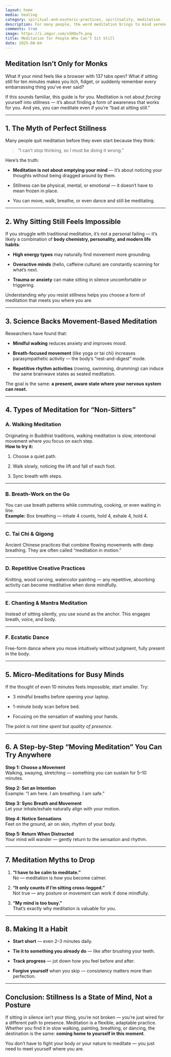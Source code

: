```yaml
---
layout: home
media: healing
category: spiritual-and-esoteric-practices, spirituality, meditation
description: For many people, the word meditation brings to mind serene monks sitting motionless on mountain tops or yoga instructors in perfect lotus pose. That’s great — for them. But what about the rest of us?
comments: true
image: https://i.imgur.com/xSHQu7k.png
title: Meditation for People Who Can’t Sit Still
date: 2025-08-04
---
```

## **Meditation Isn’t Only for Monks**


What if your mind feels like a browser with 137 tabs open? What if sitting still for ten minutes makes you itch, fidget, or suddenly remember every embarrassing thing you’ve ever said?

If this sounds familiar, this guide is for you. Meditation is not about _forcing_ yourself into stillness — it’s about finding a form of awareness that works for you. And yes, you can meditate even if you’re “bad at sitting still.”

---

## **1. The Myth of Perfect Stillness**

Many people quit meditation before they even start because they think:

> “I can’t stop thinking, so I must be doing it wrong.”

Here’s the truth:

- **Meditation is not about emptying your mind** — it’s about noticing your thoughts without being dragged around by them.
    
- Stillness can be physical, mental, or emotional — it doesn’t have to mean frozen in place.
    
- You can move, walk, breathe, or even dance and still be meditating.
    

---

## **2. Why Sitting Still Feels Impossible**

If you struggle with traditional meditation, it’s not a personal failing — it’s likely a combination of **body chemistry, personality, and modern life habits**:

- **High energy types** may naturally find movement more grounding.
    
- **Overactive minds** (hello, caffeine culture) are constantly scanning for what’s next.
    
- **Trauma or anxiety** can make sitting in silence uncomfortable or triggering.
    

Understanding _why_ you resist stillness helps you choose a form of meditation that meets you where you are.

---

## **3. Science Backs Movement-Based Meditation**

Researchers have found that:

- **Mindful walking** reduces anxiety and improves mood.
    
- **Breath-focused movement** (like yoga or tai chi) increases parasympathetic activity — the body’s “rest-and-digest” mode.
    
- **Repetitive rhythm activities** (rowing, swimming, drumming) can induce the same brainwave states as seated meditation.
    

The goal is the same: **a present, aware state where your nervous system can reset.**

---

## **4. Types of Meditation for “Non-Sitters”**

### **A. Walking Meditation**

Originating in Buddhist traditions, walking meditation is slow, intentional movement where you focus on each step.  
**How to try it:**

1. Choose a quiet path.
    
2. Walk slowly, noticing the lift and fall of each foot.
    
3. Sync breath with steps.
    

---

### **B. Breath-Work on the Go**

You can use breath patterns while commuting, cooking, or even waiting in line.  
**Example:** Box breathing — inhale 4 counts, hold 4, exhale 4, hold 4.

---

### **C. Tai Chi & Qigong**

Ancient Chinese practices that combine flowing movements with deep breathing. They are often called “meditation in motion.”

---

### **D. Repetitive Creative Practices**

Knitting, wood carving, watercolor painting — any repetitive, absorbing activity can become meditative when done mindfully.

---

### **E. Chanting & Mantra Meditation**

Instead of sitting silently, you use sound as the anchor. This engages breath, voice, and body.

---

### **F. Ecstatic Dance**

Free-form dance where you move intuitively without judgment, fully present in the body.

---

## **5. Micro-Meditations for Busy Minds**

If the thought of even 10 minutes feels impossible, start smaller. Try:

- 3 mindful breaths before opening your laptop.
    
- 1-minute body scan before bed.
    
- Focusing on the sensation of washing your hands.
    

The point is not _time spent_ but _quality of presence_.

---

## **6. A Step-by-Step “Moving Meditation” You Can Try Anywhere**

**Step 1: Choose a Movement**  
Walking, swaying, stretching — something you can sustain for 5–10 minutes.

**Step 2: Set an Intention**  
Example: “I am here. I am breathing. I am safe.”

**Step 3: Sync Breath and Movement**  
Let your inhale/exhale naturally align with your motion.

**Step 4: Notice Sensations**  
Feet on the ground, air on skin, rhythm of your body.

**Step 5: Return When Distracted**  
Your mind will wander — gently return to the sensation and rhythm.

---

## **7. Meditation Myths to Drop**

1. **“I have to be calm to meditate.”**  
    No — meditation is _how_ you become calmer.
    
2. **“It only counts if I’m sitting cross-legged.”**  
    Not true — any posture or movement can work if done mindfully.
    
3. **“My mind is too busy.”**  
    That’s exactly why meditation is valuable for you.
    

---

## **8. Making It a Habit**

- **Start short** — even 2–3 minutes daily.
    
- **Tie it to something you already do** — like after brushing your teeth.
    
- **Track progress** — jot down how you feel before and after.
    
- **Forgive yourself** when you skip — consistency matters more than perfection.
    

---

## **Conclusion: Stillness Is a State of Mind, Not a Posture**

If sitting in silence isn’t your thing, you’re not broken — you’re just wired for a different path to presence. Meditation is a flexible, adaptable practice. Whether you find it in slow walking, painting, breathing, or dancing, the destination is the same: **coming home to yourself in this moment**.

You don’t have to fight your body or your nature to meditate — you just need to meet yourself where you are.

